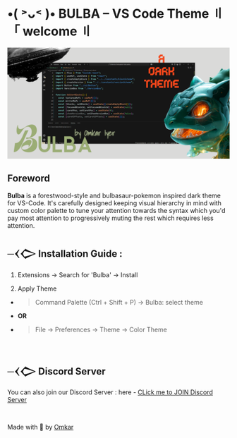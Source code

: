 # •( ˃ᴗ˂ )• **BULBA – VS Code Theme** 〢「 welcome 〢

![Cover](cover.png)

## Foreword

**Bulba** is a forestwood-style and bulbasaur-pokemon inspired dark theme for VS-Code. It's carefully designed keeping visual hierarchy in mind with custom color palette to tune your attention towards the syntax which you'd pay most attention to progressively muting the rest which requires less attention.

## ─𒌋𒀖 Installation Guide :

1. Extensions → Search for 'Bulba' → Install

2. Apply Theme

- > Command Palette (Ctrl + Shift + P) → Bulba: select theme

- **OR**

- > File → Preferences → Theme → Color Theme

<br/>

## ─𒌋𒀖 Discord Server

You can also join our Discord Server : here - [CLick me to JOIN Discord Server](https://discord.gg/NE5THYBfjn)

<br/>

Made with 💖 by [Omkar](https://github.com/omkar-4)

